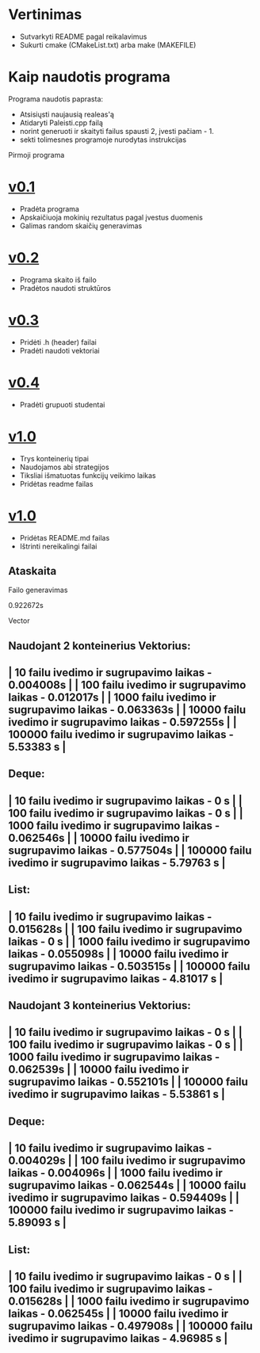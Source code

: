# Vertinimas

- Sutvarkyti README pagal reikalavimus
- Sukurti cmake (CMakeList.txt) arba make (MAKEFILE)


# Kaip naudotis programa

Programa naudotis paprasta:
* Atsisiųsti naujausią realeas'ą
* Atidaryti Paleisti.cpp failą 
* norint generuoti ir skaityti failus spausti 2, įvesti pačiam - 1.
* sekti tolimesnes programoje nurodytas instrukcijas

Pirmoji programa
# [v0.1](https://github.com/mrchezz/test/releases/tag/v0.100001)
* Pradėta programa
 * Apskaičiuoja mokinių rezultatus pagal įvestus duomenis
 * Galimas random skaičių generavimas
# [v0.2](https://github.com/mrchezz/test/releases/tag/v0.200)
* Programa skaito iš failo
* Pradėtos naudoti struktūros
# [v0.3](https://github.com/mrchezz/test/releases/tag/v0.31)
* Pridėti .h (header) failai
* Pradėti naudoti vektoriai
# [v0.4](https://github.com/mrchezz/test/releases/tag/v0.4)
* Pradėti grupuoti studentai
# [v1.0](https://github.com/mrchezz/test/releases/tag/v1.0)
* Trys konteinerių tipai
* Naudojamos abi strategijos
* Tiksliai išmatuotas funkcijų veikimo laikas
* Pridėtas readme failas
# [v1.0](https://github.com/mrchezz/test/releases/tag/v1.010)
* Pridėtas README.md failas
* Ištrinti nereikalingi failai
## Ataskaita
Failo generavimas

0.922672s

Vector

Naudojant 2 konteinerius
Vektorius:
-------------------------------------------------------------
| 10        failu ivedimo ir sugrupavimo laikas - 0.004008s |
| 100       failu ivedimo ir sugrupavimo laikas - 0.012017s |
| 1000      failu ivedimo ir sugrupavimo laikas - 0.063363s |
| 10000     failu ivedimo ir sugrupavimo laikas - 0.597255s |
| 100000    failu ivedimo ir sugrupavimo laikas - 5.53383 s |
-------------------------------------------------------------
Deque:
-------------------------------------------------------------
| 10        failu ivedimo ir sugrupavimo laikas - 0       s |
| 100       failu ivedimo ir sugrupavimo laikas - 0       s |
| 1000      failu ivedimo ir sugrupavimo laikas - 0.062546s |
| 10000     failu ivedimo ir sugrupavimo laikas - 0.577504s |
| 100000    failu ivedimo ir sugrupavimo laikas - 5.79763 s |
-------------------------------------------------------------
List:
-------------------------------------------------------------
| 10        failu ivedimo ir sugrupavimo laikas - 0.015628s |
| 100       failu ivedimo ir sugrupavimo laikas - 0       s |
| 1000      failu ivedimo ir sugrupavimo laikas - 0.055098s |
| 10000     failu ivedimo ir sugrupavimo laikas - 0.503515s |
| 100000    failu ivedimo ir sugrupavimo laikas - 4.81017 s |
-------------------------------------------------------------
Naudojant 3 konteinerius
Vektorius:
-------------------------------------------------------------
| 10        failu ivedimo ir sugrupavimo laikas - 0       s |
| 100       failu ivedimo ir sugrupavimo laikas - 0       s |
| 1000      failu ivedimo ir sugrupavimo laikas - 0.062539s |
| 10000     failu ivedimo ir sugrupavimo laikas - 0.552101s |
| 100000    failu ivedimo ir sugrupavimo laikas - 5.53861 s |
-------------------------------------------------------------
Deque:
-------------------------------------------------------------
| 10        failu ivedimo ir sugrupavimo laikas - 0.004029s |
| 100       failu ivedimo ir sugrupavimo laikas - 0.004096s |
| 1000      failu ivedimo ir sugrupavimo laikas - 0.062544s |
| 10000     failu ivedimo ir sugrupavimo laikas - 0.594409s |
| 100000    failu ivedimo ir sugrupavimo laikas - 5.89093 s |
-------------------------------------------------------------
List:
-------------------------------------------------------------
| 10        failu ivedimo ir sugrupavimo laikas - 0       s |
| 100       failu ivedimo ir sugrupavimo laikas - 0.015628s |
| 1000      failu ivedimo ir sugrupavimo laikas - 0.062545s |
| 10000     failu ivedimo ir sugrupavimo laikas - 0.497908s |
| 100000    failu ivedimo ir sugrupavimo laikas - 4.96985 s |
-------------------------------------------------------------


